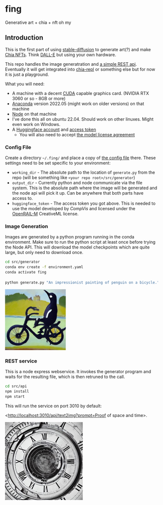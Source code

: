 # fing

Generative art + chia + nft oh my

## Introduction

This is the first part of using [stable-diffusion](https://github.com/CompVis/stable-diffusion) to generate art(?) and make [Chia NFTs](https://www.chia.net/2022/06/29/1.4.0-introducing-the-chia-nft1-standard.en.html). Think [DALL-E](https://openai.com/dall-e-2/) but using your own hardware.

This repo handles the image generatration and [a simple REST api](https://github.com/dkackman/fing/blob/main/src/api/open-api.yaml). Eventually it will get integrated into [chia-repl](https://github.com/dkackman/chia-repl) or something else but for now it is just a playground.

What you will need:

- A machine with a decent [CUDA](https://developer.nvidia.com/cuda-downloads) capable graphics card. (NVIDIA RTX 3060 or so - 8GB or more)
- [Anaconda](https://www.anaconda.com/) version 2022.05 (might work on older versions) on that machine
- [Node](https://nodejs.org/en/) on that machine
- I've done this all on ubuntu 22.04. Should work on other linuxes. Might even work on Windows.
- A [Huggingface account](https://huggingface.co/welcome) and [access token](https://huggingface.co/settings/tokens)
  - You will also need to accept [the model license agreement](https://huggingface.co/CompVis/stable-diffusion-v1-4)

### Config File

Create a directory `~/.fing/` and place a copy of [the config file](https://github.com/dkackman/fing/blob/main/src/config.yaml) there.
These settings need to be set specific to your environment:

- `working_dir` - The absolute path to the location of `generate.py` from the repo (will be something like `<your repo root>/src/generator`)
- `output_dir` - Currently python and node communicate via the file system. This is the absolute path where the image will be generated and the node api will pick it up. Can be anywhere that both parts have access to.
- `huggingface_token` - The access token you got above. This is needed to use the model developed by _CompVis_ and licensed under the [OpenRAIL-M](https://github.com/CompVis/stable-diffusion/blob/main/LICENSE) CreativeML license.

### Image Generation

Images are generated by a python program running in the conda environment. Make sure to run the python script at least once before trying the Node API.
This will download the model checkpoints which are quite large, but only need to download once.

```bash
cd src/generator
conda env create -f environment.yaml
conda activate fing

python generate.py "An impressionist painting of penguin on a bicycle."
```

<img src="pb.jpg" width="200" height="200" alt="An impressionist painting of penguin on a bicycle."/>

### REST service

This is a node express webservice. It invokes the generator program and waits for the resulting file, which is then retruned to the call.

```bash
cd src/api
npm install
npm start
```

This will run the service on port 3010 by default:

<<http://localhost:3010/api/text2img?prompt=Proof> of space and time>.

<img src="post.jpg" width="256" height="256" alt="Proof of space and time."/>
